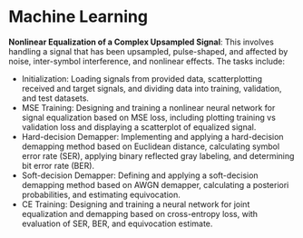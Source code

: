 # Machine Learning

**Nonlinear Equalization of a Complex Upsampled Signal**: This involves handling a signal that has been upsampled, pulse-shaped, and affected by noise, inter-symbol interference, and nonlinear effects. The tasks include:

  - Initialization: Loading signals from provided data, scatterplotting received and target signals, and dividing data into training, validation, and test datasets.
  - MSE Training: Designing and training a nonlinear neural network for signal equalization based on MSE loss, including plotting training vs validation loss and displaying a scatterplot of equalized signal.
  - Hard-decision Demapper: Implementing and applying a hard-decision demapping method based on Euclidean distance, calculating symbol error rate (SER), applying binary reflected gray labeling, and determining bit error rate (BER).
  - Soft-decision Demapper: Defining and applying a soft-decision demapping method based on AWGN demapper, calculating a posteriori probabilities, and estimating equivocation.
  - CE Training: Designing and training a neural network for joint equalization and demapping based on cross-entropy loss, with evaluation of SER, BER, and equivocation estimate.

